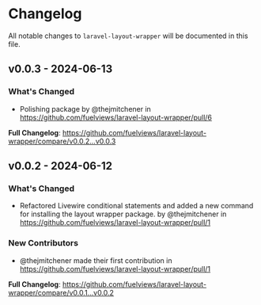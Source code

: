 # Changelog

All notable changes to `laravel-layout-wrapper` will be documented in this file.

## v0.0.3 - 2024-06-13

### What's Changed

* Polishing package by @thejmitchener in https://github.com/fuelviews/laravel-layout-wrapper/pull/6

**Full Changelog**: https://github.com/fuelviews/laravel-layout-wrapper/compare/v0.0.2...v0.0.3

## v0.0.2 - 2024-06-12

### What's Changed

* Refactored Livewire conditional statements and added a new command for installing the layout wrapper package. by @thejmitchener in https://github.com/fuelviews/laravel-layout-wrapper/pull/1

### New Contributors

* @thejmitchener made their first contribution in https://github.com/fuelviews/laravel-layout-wrapper/pull/1

**Full Changelog**: https://github.com/fuelviews/laravel-layout-wrapper/compare/v0.0.1...v0.0.2
